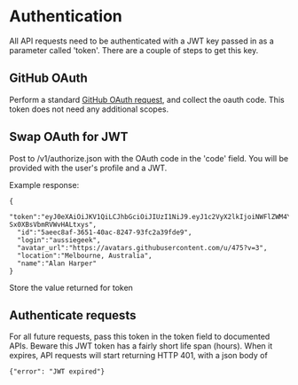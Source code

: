 # Authentication

All API requests need to be authenticated with a JWT key passed in as a parameter called 'token'. There are a couple of steps to get this key.

## GitHub OAuth

Perform a standard [GitHub OAuth request](https://developer.github.com/v3/oauth/), and collect the oauth code. This token does not need any additional scopes.

## Swap OAuth for JWT

Post to /v1/authorize.json with the OAuth code in the 'code' field. You will be provided with the user's profile and a JWT.

Example response:
```
{
  "token":"eyJ0eXAiOiJKV1QiLCJhbGciOiJIUzI1NiJ9.eyJ1c2VyX2lkIjoiNWFlZWM4YWYtMzY1MS00MGFjLTgyNDctOTNmYzJhMzlmZGU5IiwiZXhwIjoxNDE5MjMxNTM5fQ.oUQOJJbKi4UttNxUsWTWGn-Sx0XBsVbmRVWvHALtxys",
  "id":"5aeec8af-3651-40ac-8247-93fc2a39fde9",
  "login":"aussiegeek",
  "avatar_url":"https://avatars.githubusercontent.com/u/475?v=3",
  "location":"Melbourne, Australia",
  "name":"Alan Harper"
}
```

Store the value returned for token

## Authenticate requests

For all future requests, pass this token in the token field to documented APIs. Beware this JWT token has a fairly short life span (hours). When it expires, API requests will start returning HTTP 401, with a json body of
```
{"error": "JWT expired"}
```
